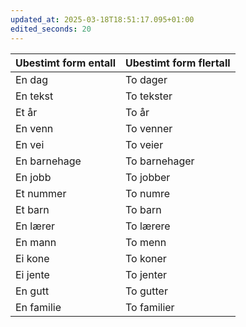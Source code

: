```yaml
---
updated_at: 2025-03-18T18:51:17.095+01:00
edited_seconds: 20
---
```

| Ubestimt form entall | Ubestimt form flertall |
|-----------------------|-------------------------|
| En dag               | To dager               |
| En tekst             | To tekster             |
| Et år                | To år                  |
| En venn              | To venner              |
| En vei               | To veier               |
| En barnehage         | To barnehager          |
| En jobb              | To jobber              |
| Et nummer            | To numre               |
| Et barn              | To barn                |
| En lærer             | To lærere              |
| En mann              | To menn                |
| Ei kone              | To koner               |
| Ei jente             | To jenter              |
| En gutt              | To gutter              |
| En familie           | To familier            |
